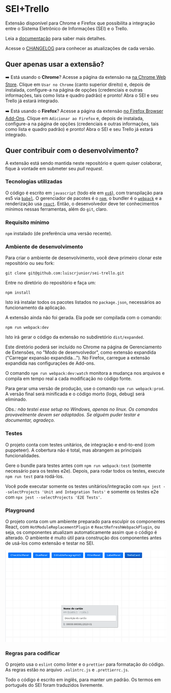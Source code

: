 # SEI+Trello

Extensão disponível para Chrome e Firefox que possibilita a integração entre o Sistema Eletrônico de Informações (SEI) e o Trello.

Leia a [documentação](https://luiscrjunior.github.io/sei-trello/) para saber mais detalhes.

Acesse o [CHANGELOG](CHANGELOG.md) para conhecer as atualizações de cada versão.

## Quer apenas usar a extensão?

:arrow_right: Está usando o **Chrome**? Acesse a página da extensão na [na Chrome Web Store](https://chrome.google.com/webstore/detail/sei%2Btrello/dnjlkohajpocckjiddppmfhkpfdbkecl?hl=pt-BR). Clique em `Usar no Chrome` (canto superior direito) e, depois de instalada, configure-a na página de opções (credenciais e outras informações, tais como lista e quadro padrão) e pronto! Abra o SEI e seu Trello já estará integrado.

:arrow_right: Está usando o **Firefox**? Acesse a página da extensão [no Firefox Browser Add-Ons](https://addons.mozilla.org/pt-BR/firefox/addon/sei-trello/). Clique em `Adicionar ao Firefox` e, depois de instalada, configure-a na página de opções (credenciais e outras informações, tais como lista e quadro padrão) e pronto! Abra o SEI e seu Trello já estará integrado.


## Quer contribuir com o desenvolvimento?

A extensão está sendo mantida neste repositório e quem quiser colaborar, fique à vontade em submeter seu _pull request_.


### Tecnologias utilizadas

O código é escrito em `javascript` (todo ele em [`es6`](http://www.ecma-international.org/ecma-262/6.0/)), com transpilação para es5 via [`babel`](https://babeljs.io/). O gerenciador de pacotes é o [`npm`](https://www.npmjs.com/), o bundler é o [`webpack`](https://webpack.js.org/) e a renderização usa [`react`](https://reactjs.org/). Então, o desenvolvedor deve ter conhecimentos mínimos nessas ferramentas, além do `git`, claro.

### Requisito mínimo

`npm` instalado (de preferência uma versão recente).

### Ambiente de desenvolvimento

Para criar o ambiente de desenvolvimento, você deve primeiro clonar este repositório ou seu fork:

```
git clone git@github.com:luiscrjunior/sei-trello.git
```

Entre no diretório do repositório e faça um:

```
npm install
```

Isto irá instalar todos os pacotes listados no `package.json`, necessários ao funcionamento da aplicação.

A extensão ainda não foi gerada. Ela pode ser compilada com o comando:

```
npm run webpack:dev
```

Isto irá gerar o código da extensão no subdiretório `dist/expanded`.

Este diretório poderá ser incluído no Chrome na página de Gerenciamento de Extensões, no "Modo de desenvolvedor", como extensão expandida ("Carregar expansão expandida..."). No Firefox, carregue a extensão expandida nas configurações de Add-ons.

O comando `npm run webpack:dev:watch` monitora a mudança nos arquivos e compila em tempo real a cada modificação no código fonte.

Para gerar uma versão de produção, use o comando `npm run webpack:prod`. A versão final será minificada e o código morto (logs, debug) será eliminado.

_Obs.: não testei esse setup no Windows, apenas no linux. Os comandos provavelmente devem ser adaptados. Se alguém puder testar e documentar, agradeço._

### Testes

O projeto conta com testes unitários, de integração e end-to-end (com puppeteer). A cobertura não é total, mas abrangem as principais funcionalidades.

Gere o bundle para testes antes com `npm run webpack:test` (somente necessário para os testes e2e). Depois, para rodar todos os testes, execute `npm run test` para rodá-los. 

Você pode executar somente os testes unitários/integração com `npx jest --selectProjects 'Unit and Integration Tests'` e somente os testes e2e com `npx jest --selectProjects 'E2E Tests'`.

### Playground

O projeto conta com um ambiente preparado para esculpir os componentes React, com `HotModuleReplacementPlugin` e `ReactRefreshWebpackPlugin`, ou seja, os componentes atualizam automaticamente assim que o código é alterado. O ambiente é muito útil para construção dos componentes antes de usá-los como extensão e testar no SEI.

![Playground](/docs/playground.png)


### Regras para codificar

O projeto usa o `eslint` como linter e o `prettier` para formatação do código. As regras estão no arquivo `.eslintrc.js` e `.prettierrc.js`.

Todo o código é escrito em inglês, para manter um padrão. Os termos em português do SEI foram traduzidos livremente.
